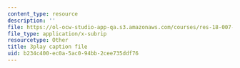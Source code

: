 ```yaml
---
content_type: resource
description: ''
file: https://ol-ocw-studio-app-qa.s3.amazonaws.com/courses/res-18-007-calculus-revisited-multivariable-calculus-fall-2011/b234c400ec0a5ac094bb2cee735ddf76_UGKL1wHouho.vtt
file_type: application/x-subrip
resourcetype: Other
title: 3play caption file
uid: b234c400-ec0a-5ac0-94bb-2cee735ddf76
---
```

